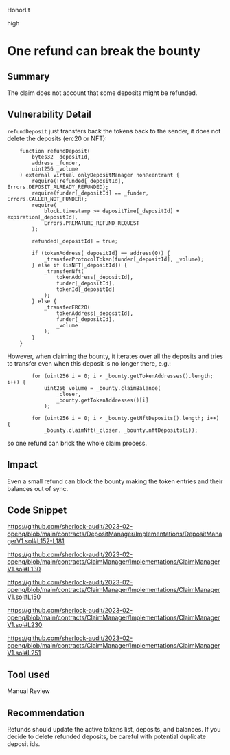HonorLt

high

# One refund can break the bounty

## Summary
The claim does not account that some deposits might be refunded.

## Vulnerability Detail
`refundDeposit` just transfers back the tokens back to the sender, it does not delete the deposits (erc20 or NFT):
```solidity
    function refundDeposit(
        bytes32 _depositId,
        address _funder,
        uint256 _volume
    ) external virtual onlyDepositManager nonReentrant {
        require(!refunded[_depositId], Errors.DEPOSIT_ALREADY_REFUNDED);
        require(funder[_depositId] == _funder, Errors.CALLER_NOT_FUNDER);
        require(
            block.timestamp >= depositTime[_depositId] + expiration[_depositId],
            Errors.PREMATURE_REFUND_REQUEST
        );

        refunded[_depositId] = true;

        if (tokenAddress[_depositId] == address(0)) {
            _transferProtocolToken(funder[_depositId], _volume);
        } else if (isNFT[_depositId]) {
            _transferNft(
                tokenAddress[_depositId],
                funder[_depositId],
                tokenId[_depositId]
            );
        } else {
            _transferERC20(
                tokenAddress[_depositId],
                funder[_depositId],
                _volume
            );
        }
    }
```
However, when claiming the bounty, it iterates over all the deposits and tries to transfer even when this deposit is no longer there, e.g.:
```solidity
        for (uint256 i = 0; i < _bounty.getTokenAddresses().length; i++) {
            uint256 volume = _bounty.claimBalance(
                _closer,
                _bounty.getTokenAddresses()[i]
            );
```
```solidity
        for (uint256 i = 0; i < _bounty.getNftDeposits().length; i++) {
            _bounty.claimNft(_closer, _bounty.nftDeposits(i));
```
so one refund can brick the whole claim process.

## Impact

Even a small refund can block the bounty making the token entries and their balances out of sync.

## Code Snippet

https://github.com/sherlock-audit/2023-02-openq/blob/main/contracts/DepositManager/Implementations/DepositManagerV1.sol#L152-L181

https://github.com/sherlock-audit/2023-02-openq/blob/main/contracts/ClaimManager/Implementations/ClaimManagerV1.sol#L130

https://github.com/sherlock-audit/2023-02-openq/blob/main/contracts/ClaimManager/Implementations/ClaimManagerV1.sol#L150

https://github.com/sherlock-audit/2023-02-openq/blob/main/contracts/ClaimManager/Implementations/ClaimManagerV1.sol#L230

https://github.com/sherlock-audit/2023-02-openq/blob/main/contracts/ClaimManager/Implementations/ClaimManagerV1.sol#L251

## Tool used

Manual Review

## Recommendation
Refunds should update the active tokens list, deposits, and balances.
If you decide to delete refunded deposits, be careful with potential duplicate deposit ids.
